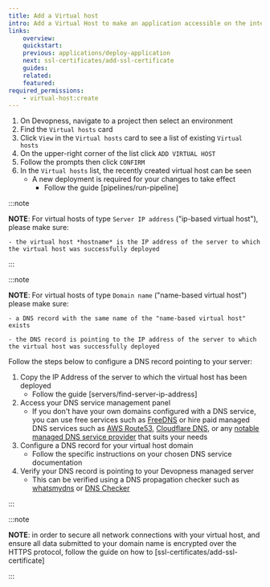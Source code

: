 ```yaml
---
title: Add a Virtual host
intro: Add a Virtual Host to make an application accessible on the internet, by server IP address or a domain name
links:
    overview:
    quickstart:
    previous: applications/deploy-application
    next: ssl-certificates/add-ssl-certificate
    guides:
    related:
    featured:
required_permissions:
    - virtual-host:create
---
```


1. On Devopness, navigate to a project then select an environment
1. Find the `Virtual hosts` card
1. Click `View` in the `Virtual hosts` card to see a list of existing `Virtual hosts`
1. On the upper-right corner of the list click `ADD VIRTUAL HOST`
1. Follow the prompts then click `CONFIRM`
1. In the `Virtual hosts` list, the recently created virtual host can be seen
    - A new deployment is required for your changes to take effect
        - Follow the guide [pipelines/run-pipeline]

:::note

**NOTE**: For virtual hosts of type `Server IP address` ("ip-based virtual host"), please make sure:

    - the virtual host *hostname* is the IP address of the server to which the virtual host was successfully deployed

:::

:::note

**NOTE**: For virtual hosts of type `Domain name` ("name-based virtual host") please make sure:

    - a DNS record with the same name of the "name-based virtual host" exists

    - the DNS record is pointing to the IP address of the server to which the virtual host was successfully deployed

Follow the steps below to configure a DNS record pointing to your server:

1. Copy the IP Address of the server to which the virtual host has been deployed
    - Follow the guide [servers/find-server-ip-address]
1. Access your DNS service management panel
    - If you don't have your own domains configured with a DNS service, you can use free services such as [FreeDNS](https://freedns.afraid.org/) or hire paid managed DNS services such as [AWS Route53](https://aws.amazon.com/route53/), [Cloudflare DNS](https://www.cloudflare.com/dns/), or any [notable managed DNS service provider](https://en.wikipedia.org/wiki/List_of_managed_DNS_providers) that suits your needs
1. Configure a DNS record for your virtual host domain
    - Follow the specific instructions on your chosen DNS service documentation
1. Verify your DNS record is pointing to your Devopness managed server
    - This can be verified using a DNS propagation checker such as [whatsmydns](https://www.whatsmydns.net/) or [DNS Checker](https://dnschecker.org/)

:::

:::note

**NOTE**: in order to secure all network connections with your virtual host, and ensure all data submitted to your domain name is encrypted over the HTTPS protocol, follow the guide on how to [ssl-certificates/add-ssl-certificate]

:::
